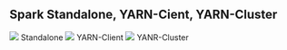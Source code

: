 ## Spark Standalone, YARN-Cient, YARN-Cluster

![](https://img-blog.csdn.net/20161030135654295)
Standalone
![](https://images2017.cnblogs.com/blog/400827/201712/400827-20171206174933253-682120820.png)
YARN-Client
![](https://images2017.cnblogs.com/blog/400827/201712/400827-20171206175225316-227997670.png)
YANR-Cluster
